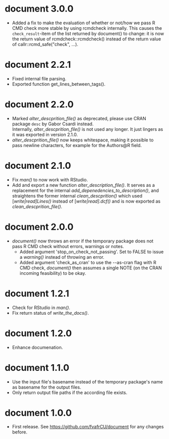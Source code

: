 # document 3.0.0

* Added a fix to make the evaluation of whether or not/how we pass R CMD check 
  more stable by using rcmdcheck internally.
  This causes the `check_result`-item of the list returned by document() to 
  change: it is now the return value of rcmdcheck::rcmdcheck() instead of the
  return value of callr::rcmd\_safe("check", ...).

# document 2.2.1

* Fixed internal file parsing.
* Exported function get\_lines\_between\_tags().

# document 2.2.0

* Marked *alter\_descprition\_file()* as deprecated, please use CRAN package 
  `desc` by Gabor Csardi instead.  
  Internally, *alter\_descprition\_file()* is not used any longer. 
  It just lingers as it was exported in version 2.1.0.
* *alter\_descprition\_file()* now keeps whitespace, making it possible to pass 
  newline characters, for example for the Authors@R field.

# document 2.1.0

* Fix *man()* to now work with RStudio.
* Add and export a new function *alter\_description\_file()*.
  It serves as a replacement for the internal
  *add\_depenedencies\_to\_description()*, and straightens the former internal
  *clean\_descprition()* which used [*write|read]Lines()* instead of
  [*write|read].dcf()* and is now exported as *clean\_descprition\_file()*.

# document 2.0.0

* *document()* now throws an error if the temporary package does not pass R CMD
  check without errors, warnings or notes. 
  - Added argument 'stop\_on\_check\_not\_passing'. Set to FALSE to issue a
    *warning()* instead of throwing an error.
  - Added argument 'check\_as\_cran' to use the --as-cran flag with R CMD check,
    *document()* then assumes a single NOTE (on the CRAN incoming feasibility) 
    to be okay.

# document 1.2.1

* Check for RStudio in *man()*.
* Fix return status of *write\_the\_docs()*.

# document 1.2.0

* Enhance documenation.

# document 1.1.0

* Use the input file's basename instead of the temporary package's name as
  basename for the output files.
* Only return output file paths if the according file exists.

# document 1.0.0

* First release. See https://github.com/fvafrCU/document for any changes before.




